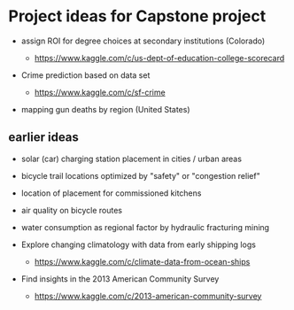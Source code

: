 
# Project ideas for Capstone project

- assign ROI for degree choices at secondary institutions (Colorado)
  - https://www.kaggle.com/c/us-dept-of-education-college-scorecard

- Crime prediction based on data set
    - https://www.kaggle.com/c/sf-crime

- mapping gun deaths by region (United States)



## earlier ideas

- solar (car) charging station placement in cities / urban areas

- bicycle trail locations optimized by "safety" or "congestion relief"

- location of placement for commissioned kitchens

- air quality on bicycle routes

- water consumption as regional factor by hydraulic fracturing mining

- Explore changing climatology with data from early shipping logs
  - https://www.kaggle.com/c/climate-data-from-ocean-ships

- Find insights in the 2013 American Community Survey
  - https://www.kaggle.com/c/2013-american-community-survey

